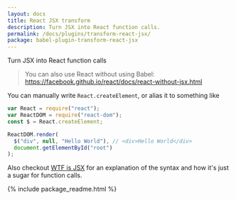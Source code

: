 ```yaml
---
layout: docs
title: React JSX transform
description: Turn JSX into React function calls.
permalink: /docs/plugins/transform-react-jsx/
package: babel-plugin-transform-react-jsx
---
```


Turn JSX into React function calls

> You can also use React without using Babel: https://facebook.github.io/react/docs/react-without-jsx.html

You can manually write `React.createElement`, or alias it to something like

```js
var React = require("react");
var ReactDOM = require("react-dom");
const $ = React.createElement;

ReactDOM.render(
  $("div", null, "Hello World"), // <div>Hello World</div>
  document.getElementById("root")
);
```

Also checkout [WTF is JSX](https://jasonformat.com/wtf-is-jsx/) for an explanation of the syntax and how it's just a sugar for function calls.

{% include package_readme.html %}
